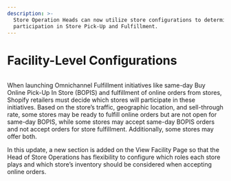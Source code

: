 ```yaml
---
description: >-
  Store Operation Heads can now utilize store configurations to determine
  participation in Store Pick-Up and Fulfillment.
---
```


# Facility-Level Configurations

<figure><img src="https://www.hotwax.co/hubfs/Product%20Updates%20and%20Release%20Notes/2023/January%202023/Product%20Update/Feature%20Image/Facility-Level%20Configurations-1.png" alt=""><figcaption></figcaption></figure>

When launching Omnichannel Fulfillment initiatives like same-day Buy Online Pick-Up In Store (BOPIS) and fulfillment of online orders from stores, Shopify retailers must decide which stores will participate in these initiatives. Based on the store’s traffic, geographic location, and sell-through rate, some stores may be ready to fulfill online orders but are not open for same-day BOPIS, while some stores may accept same-day BOPIS orders and not accept orders for store fulfillment. Additionally, some stores may offer both.

In this update, a new section is added on the View Facility Page so that the Head of Store Operations has flexibility to configure which roles each store plays and which store’s inventory should be considered when accepting online orders.
